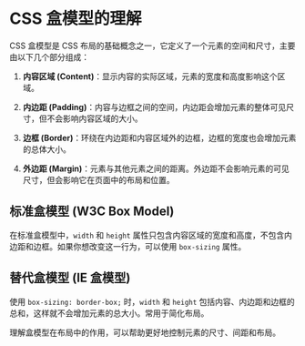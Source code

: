 # CSS 盒模型的理解

CSS 盒模型是 CSS 布局的基础概念之一，它定义了一个元素的空间和尺寸，主要由以下几个部分组成：

1. **内容区域 (Content)**：显示内容的实际区域，元素的宽度和高度影响这个区域。

2. **内边距 (Padding)**：内容与边框之间的空间，内边距会增加元素的整体可见尺寸，但不会影响内容区域的大小。

3. **边框 (Border)**：环绕在内边距和内容区域外的边框，边框的宽度也会增加元素的总体大小。

4. **外边距 (Margin)**：元素与其他元素之间的距离。外边距不会影响元素的可见尺寸，但会影响它在页面中的布局和位置。

## 标准盒模型 (W3C Box Model)

在标准盒模型中，`width` 和 `height` 属性只包含内容区域的宽度和高度，不包含内边距和边框。如果你想改变这一行为，可以使用 `box-sizing` 属性。

## 替代盒模型 (IE 盒模型)

使用 `box-sizing: border-box;` 时，`width` 和 `height` 包括内容、内边距和边框的总和，这样就不会增加元素的总大小。常用于简化布局。

理解盒模型在布局中的作用，可以帮助更好地控制元素的尺寸、间距和布局。
